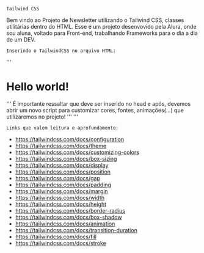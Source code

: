     Tailwind CSS

Bem vindo ao Projeto de Newsletter utilizando o Tailwind CSS, classes utilitárias dentro do HTML. Esse é um projeto desenvovido pela Alura, onde sou aluna, voltado para Front-end, trabalhando Frameworks para o dia a dia de um DEV.

    Inserindo o TailwindCSS no arquivo HTML:
'''
<!doctype html>
<html>
<head>
  <meta charset="UTF-8">
  <meta name="viewport" content="width=device-width, initial-scale=1.0">
  <script src="https://cdn.tailwindcss.com"></script>
</head>
<body>
  <h1 class="text-3xl font-bold underline">
    Hello world!
  </h1>
</body>
</html>
'''
É importante ressaltar que deve ser inserido no head e após, devemos abrir um novo script para customizar cores, fontes, animações(...) que utilizaremos no projeto!
'''
<script>
    tailwind.config = {
      theme: {
        extend: {
          colors: {
            clifford: '#da373d',
          }
        }
      }
    }
  </script>
  '''
  
    Links que valem leitura e aprofundamento:
  
  + https://tailwindcss.com/docs/configuration
  + https://tailwindcss.com/docs/theme
  + https://tailwindcss.com/docs/customizing-colors
  + https://tailwindcss.com/docs/box-sizing
  + https://tailwindcss.com/docs/display
  + https://tailwindcss.com/docs/position
  + https://tailwindcss.com/docs/gap
  + https://tailwindcss.com/docs/padding
  + https://tailwindcss.com/docs/margin
  + https://tailwindcss.com/docs/width
  + https://tailwindcss.com/docs/height
  + https://tailwindcss.com/docs/border-radius
  + https://tailwindcss.com/docs/box-shadow
  + https://tailwindcss.com/docs/animation
  + https://tailwindcss.com/docs/transition-duration
  + https://tailwindcss.com/docs/fill
  + https://tailwindcss.com/docs/stroke

